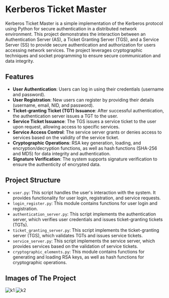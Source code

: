 # Kerberos Ticket Master

Kerberos Ticket Master is a simple implementation of the Kerberos protocol using Python for secure authentication in a distributed network environment. This project demonstrates the interaction between an Authentication Server (AS), a Ticket Granting Server (TGS), and a Service Server (SS) to provide secure authentication and authorization for users accessing network services. The project leverages cryptographic techniques and socket programming to ensure secure communication and data integrity.

## Features

- **User Authentication**: Users can log in using their credentials (username and password).
- **User Registration**: New users can register by providing their details (username, email, NID, and password).
- **Ticket-granting Ticket (TGT) Issuance**: After successful authentication, the authentication server issues a TGT to the user.
- **Service Ticket Issuance**: The TGS issues a service ticket to the user upon request, allowing access to specific services.
- **Service Access Control**: The service server grants or denies access to services based on the validity of the service ticket.
- **Cryptographic Operations**: RSA key generation, loading, and encryption/decryption functions, as well as hash functions (SHA-256 and MD5) for data integrity and authentication.
- **Signature Verification**: The system supports signature verification to ensure the authenticity of encrypted data.

## Project Structure

- `user.py`: This script handles the user's interaction with the system. It provides functionality for user login, registration, and service requests.
- `login_register.py`: This module contains functions for user login and registration.
- `authentication_server.py`: This script implements the authentication server, which verifies user credentials and issues ticket-granting tickets (TGTs).
- `ticket_granting_server.py`: This script implements the ticket-granting server (TGS), which validates TGTs and issues service tickets.
- `service_server.py`: This script implements the service server, which provides services based on the validation of service tickets.
- `cryptographic_elements.py`: This module contains functions for generating and loading RSA keys, as well as hash functions for cryptographic operations.

## Images of The Project

![k1](https://github.com/Syedz68/Kerberos-Ticket-Master/assets/107263740/2b6e2441-0cfc-4db2-8069-0d7682045993)
![k2](https://github.com/Syedz68/Kerberos-Ticket-Master/assets/107263740/22208241-de21-4087-923b-0aa2748590b1)
